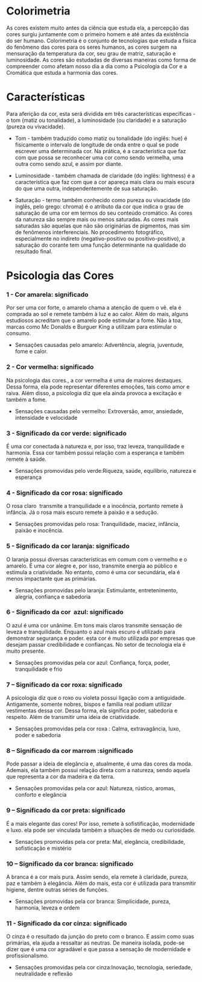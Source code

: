 # Colorimetria 

As cores existem muito antes da ciência que estuda ela, a percepção das cores surgiu juntamente com o primeiro homem e até antes da existência do ser humano. Colorimetria é o conjunto de tecnologias que estuda a física do fenômeno das cores para os seres humanos, as cores surgem na mensuração da temperatura da cor, seu grau de matriz, saturação e luminosidade. As cores são estudadas de diversas maneiras como forma de compreender como afetam nosso dia a dia como a Psicologia da Cor e a Cromática que estuda a harmonia das cores.

# Características 

Para aferição da cor, esta será dividida em três características específicas - o tom (matiz ou tonalidade), a luminosidade (ou claridade) e a saturação (pureza ou vivacidade).

* Tom - também traduzido como matiz ou tonalidade (do inglês: hue) é fisicamente o intervalo de longitude de onda entre o qual se pode escrever uma determinada cor. Na prática, é a característica que faz com que possa se reconhecer uma cor como sendo vermelha, uma outra como sendo azul, e assim por diante.

* Luminosidade - também chamada de claridade (do inglês: lightness) é a característica que faz com que a cor apareça mais clara ou mais escura do que uma outra, independentemente de sua saturação.

* Saturação - termo também conhecido como pureza ou vivacidade (do inglês, pelo grego: chroma) é o atributo da cor que indica o grau de saturação de uma cor em termos do seu conteúdo cromático. As cores da natureza são sempre mais ou menos saturadas. As cores mais saturadas são aquelas que não são originárias de pigmentos, mas sim de fenômenos interferenciais. No procedimento fotográfico, especialmente no indireto (negativo-positivo ou positivo-positivo), a saturação do corante tem uma função determinante na qualidade do resultado final.

# Psicologia das Cores

### 1 - Cor amarela: significado
Por ser uma cor forte, o amarelo chama a atenção de quem o vê. ela é comprada ao sol e remete também à luz e ao calor. Além do mais, alguns estudiosos acreditam que o amarelo pode estimular a fome. Não à toa, marcas como Mc Donalds e Burguer King a utilizam para estimular o consumo.

* Sensações causadas pelo amarelo: Advertência, alegria, juventude, fome e calor.

### 2 - Cor vermelha: significado
Na psicologia das cores., a cor vermelha é uma de maiores destaques. Dessa forma, ela pode representar diferentes emoções, tais como amor e raiva. Além disso, a psicologia diz que ela ainda provoca a excitação e também a fome.


* Sensações causadas pelo vermelho: Extroversão, amor, ansiedade, intensidade e velocidade

### 3 - Significado da cor verde: significado
É uma cor conectada à natureza e, por isso, traz leveza, tranquilidade e harmonia. Essa cor também possui relação com a esperança e também remete à saúde.

* Sensações promovidas pelo verde:Riqueza, saúde, equilíbrio, natureza e esperança

### 4 - Significado da cor rosa: significado
O rosa claro  transmite a tranquilidade e a inocência, portanto remete à infância. Já o rosa mais escuro remete à paixão e a sedução.

* Sensações promovidas pelo rosa: Tranquilidade, maciez, infância, paixão e inocência.

### 5 - Significado da cor laranja: significado
O laranja possui diversas características em comum com o vermelho e o amarelo. É uma cor alegre e, por isso, transmite energia ao público e  estimula a criatividade. No entanto, como é uma cor secundária, ela é menos impactante que as primárias.

* Sensações promovidas pelo laranja: Estimulante, entretenimento, alegria, confiança e sabedoria

### 6 - Significado da cor  azul: significado
O azul é uma cor unânime. Em tons mais claros transmite sensação de leveza e tranquilidade. Enquanto o azul mais escuro é utilizado para demonstrar segurança e poder. esta cor é muito utilizada por empresas que desejam passar credibilidade e confianças. No setor de tecnologia ela é muito presente.

* Sensações promovidas pela cor azul: Confiança, força, poder, tranquilidade e frio

### 7 – Significado da cor roxa: significado
A psicologia diz que o roxo ou violeta possui ligação com a antiguidade. Antigamente, somente nobres, bispos e família real podiam utilizar vestimentas dessa cor. Dessa forma, ela significa poder, sabedoria e respeito. Além de transmitir uma ideia de criatividade.

* Sensações promovidas pela cor roxa : Calma, extravagância, luxo, poder e sabedoria

### 8 – Significado da cor marrom :significado
Pode passar a ideia de elegância e, atualmente, é uma das cores da moda. Ademais, ela também possui relação direta com a natureza, sendo aquela que representa a cor da madeira e da terra.

* Sensações promovidas pela cor azul: Natureza, rústico, aromas, conforto e elegância

### 9 – Significado da cor preta: significado

É a mais elegante das cores! Por isso, remete à sofistificação, modernidade e luxo. ela pode ser vinculada também a situações de medo ou curiosidade.

* Sensações promovidas pela cor preta: Mal, elegância, credibilidade, sofisticação e mistério

### 10 – Significado da cor branca: significado
A branca é a cor mais pura. Assim sendo, ela remete à claridade, pureza, paz e também à elegância. Além do mais, esta cor é utilizada para transmitir higiene, dentre outras séries de funções.

* Sensações promovidas pela cor branca: Simplicidade, pureza, harmonia, leveza e ordem

### 11 - Significado da cor cinza: significado
O cinza é o resultado da junção do preto com o branco. E assim como suas primárias, ela ajuda a ressaltar as neutras. De maneira isolada, pode-se dizer que é uma cor agradável e que passa a sensação de modernidade e profissionalismo.

* Sensações promovidas pela cor cinza:Inovação, tecnologia, seriedade, neutralidade e reflexão